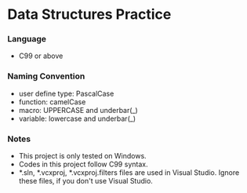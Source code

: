 # Data Structures Practice

### Language
- C99 or above

### Naming Convention
- user define type: PascalCase
- function: camelCase
- macro: UPPERCASE and underbar(_)
- variable: lowercase and underbar(_)

### Notes
- This project is only tested on Windows.
- Codes in this project follow C99 syntax.
- *.sln, *.vcxproj, *.vcxproj.filters files are used in Visual Studio. Ignore these files, if you don't use Visual Studio.
